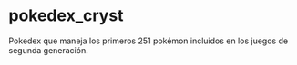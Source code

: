 # pokedex_cryst
Pokedex que maneja los primeros 251 pokémon incluidos en los juegos de segunda generación.
